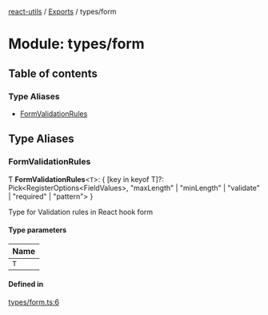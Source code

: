 [react-utils](../README.md) / [Exports](../modules.md) / types/form

# Module: types/form

## Table of contents

### Type Aliases

- [FormValidationRules](types_form.md#formvalidationrules)

## Type Aliases

### FormValidationRules

Ƭ **FormValidationRules**<`T`\>: { [key in keyof T]?: Pick<RegisterOptions<FieldValues\>, "maxLength" \| "minLength" \| "validate" \| "required" \| "pattern"\> }

Type for Validation rules in React hook form

#### Type parameters

| Name |
| :------ |
| `T` |

#### Defined in

[types/form.ts:6](https://github.com/mts88/react-utils/blob/81dab9f/lib/types/form.ts#L6)
